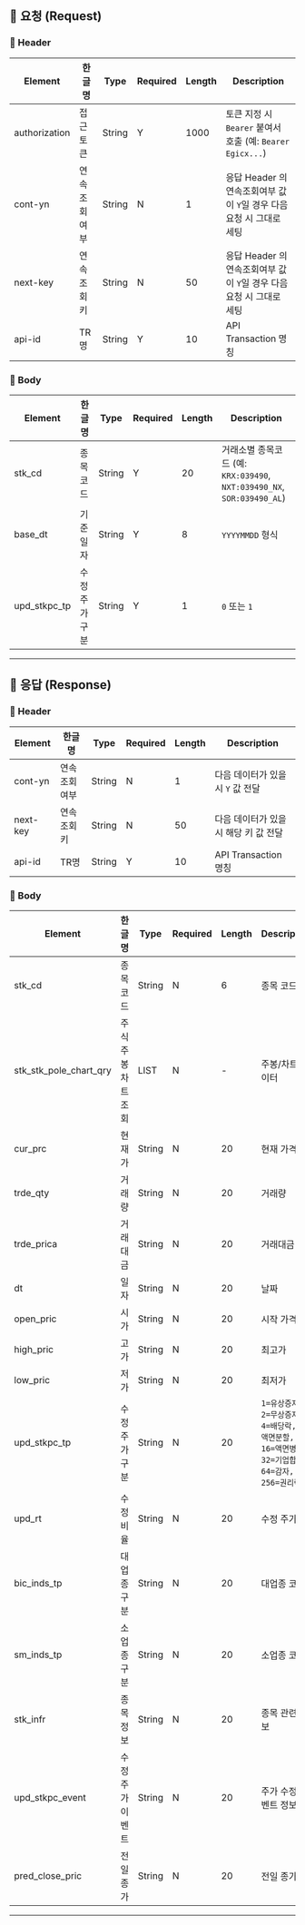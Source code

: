 

## 📌 요청 (Request)

### 🔹 Header

| Element       | 한글명    | Type   | Required | Length | Description                                    |
| ------------- | ------ | ------ | -------- | ------ | ---------------------------------------------- |
| authorization | 접근토큰   | String | Y        | 1000   | 토큰 지정 시 `Bearer` 붙여서 호출 (예: `Bearer Egicx...`) |
| cont-yn       | 연속조회여부 | String | N        | 1      | 응답 Header 의 연속조회여부 값이 `Y`일 경우 다음 요청 시 그대로 세팅   |
| next-key      | 연속조회키  | String | N        | 50     | 응답 Header 의 연속조회여부 값이 `Y`일 경우 다음 요청 시 그대로 세팅   |
| api-id        | TR명    | String | Y        | 10     | API Transaction 명칭                             |

### 🔹 Body

| Element        | 한글명    | Type   | Required | Length | Description                                                   |
| -------------- | ------ | ------ | -------- | ------ | ------------------------------------------------------------- |
| stk\_cd        | 종목코드   | String | Y        | 20     | 거래소별 종목코드 (예: `KRX:039490`, `NXT:039490_NX`, `SOR:039490_AL`) |
| base\_dt       | 기준일자   | String | Y        | 8      | `YYYYMMDD` 형식                                                 |
| upd\_stkpc\_tp | 수정주가구분 | String | Y        | 1      | `0` 또는 `1`                                                    |

---

## 📌 응답 (Response)

### 🔹 Header

| Element  | 한글명    | Type   | Required | Length | Description            |
| -------- | ------ | ------ | -------- | ------ | ---------------------- |
| cont-yn  | 연속조회여부 | String | N        | 1      | 다음 데이터가 있을 시 `Y` 값 전달  |
| next-key | 연속조회키  | String | N        | 50     | 다음 데이터가 있을 시 해당 키 값 전달 |
| api-id   | TR명    | String | Y        | 10     | API Transaction 명칭     |

### 🔹 Body

| Element                    | 한글명      | Type   | Required | Length | Description                                                       |
| -------------------------- | -------- | ------ | -------- | ------ | ----------------------------------------------------------------- |
| stk\_cd                    | 종목코드     | String | N        | 6      | 종목 코드                                                             |
| stk\_stk\_pole\_chart\_qry | 주식주봉차트조회 | LIST   | N        | -      | 주봉/차트 데이터                                                         |
| cur\_prc                   | 현재가      | String | N        | 20     | 현재 가격                                                             |
| trde\_qty                  | 거래량      | String | N        | 20     | 거래량                                                               |
| trde\_prica                | 거래대금     | String | N        | 20     | 거래대금                                                              |
| dt                         | 일자       | String | N        | 20     | 날짜                                                                |
| open\_pric                 | 시가       | String | N        | 20     | 시작 가격                                                             |
| high\_pric                 | 고가       | String | N        | 20     | 최고가                                                               |
| low\_pric                  | 저가       | String | N        | 20     | 최저가                                                               |
| upd\_stkpc\_tp             | 수정주가구분   | String | N        | 20     | `1=유상증자, 2=무상증자, 4=배당락, 8=액면분할, 16=액면병합, 32=기업합병, 64=감자, 256=권리락` |
| upd\_rt                    | 수정비율     | String | N        | 20     | 수정 주가율                                                            |
| bic\_inds\_tp              | 대업종구분    | String | N        | 20     | 대업종 코드                                                            |
| sm\_inds\_tp               | 소업종구분    | String | N        | 20     | 소업종 코드                                                            |
| stk\_infr                  | 종목정보     | String | N        | 20     | 종목 관련 정보                                                          |
| upd\_stkpc\_event          | 수정주가이벤트  | String | N        | 20     | 주가 수정 이벤트 정보                                                      |
| pred\_close\_pric          | 전일종가     | String | N        | 20     | 전일 종가                                                             |

---

